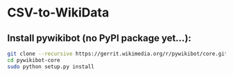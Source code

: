 CSV-to-WikiData
===============

## Install pywikibot (no PyPI package yet...):

```bash
git clone --recursive https://gerrit.wikimedia.org/r/pywikibot/core.git pywikibot-core
cd pywikibot-core
sudo python setup.py install
```
